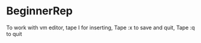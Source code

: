 # BeginnerRep

To work with vm editor, tape I for inserting, Tape :x to save and quit, Tape :q to quit
